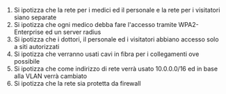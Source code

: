1. Si ipotizza che la rete per i medici ed il personale e la rete per i visitatori siano separate
1. Si ipotizza che ogni medico debba fare l'accesso tramite WPA2-Enterprise ed un server radius
1. Si ipotizza che i dottori, il personale ed i visitatori abbiano accesso solo a siti autorizzati
1. Si ipotizza che verranno usati cavi in fibra per i collegamenti ove possibile
1. Si ipotizza che come indirizzo di rete verrà usato 10.0.0.0/16 ed in base alla VLAN verrà cambiato
1. Si ipotizza che la rete sia protetta da firewall
